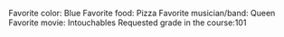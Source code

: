Favorite color: Blue 
Favorite food: Pizza
Favorite musician/band: Queen 
Favorite movie: Intouchables
Requested grade in the course:101 
